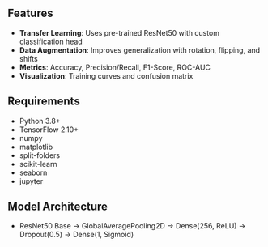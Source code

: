 ## Features
- **Transfer Learning**: Uses pre-trained ResNet50 with custom classification head
- **Data Augmentation**: Improves generalization with rotation, flipping, and shifts
- **Metrics**: Accuracy, Precision/Recall, F1-Score, ROC-AUC
- **Visualization**: Training curves and confusion matrix

## Requirements
- Python 3.8+
- TensorFlow 2.10+
- numpy
- matplotlib
- split-folders
- scikit-learn
- seaborn
- jupyter

## Model Architecture
- ResNet50 Base → GlobalAveragePooling2D → Dense(256, ReLU) → Dropout(0.5) → Dense(1, Sigmoid)
